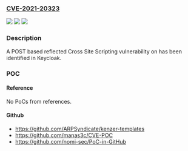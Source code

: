 ### [CVE-2021-20323](https://cve.mitre.org/cgi-bin/cvename.cgi?name=CVE-2021-20323)
![](https://img.shields.io/static/v1?label=Product&message=keycloak-services&color=blue)
![](https://img.shields.io/static/v1?label=Version&message=n%2Fa&color=blue)
![](https://img.shields.io/static/v1?label=Vulnerability&message=CWE-79&color=brighgreen)

### Description

A POST based reflected Cross Site Scripting vulnerability on has been identified in Keycloak.

### POC

#### Reference
No PoCs from references.

#### Github
- https://github.com/ARPSyndicate/kenzer-templates
- https://github.com/manas3c/CVE-POC
- https://github.com/nomi-sec/PoC-in-GitHub

